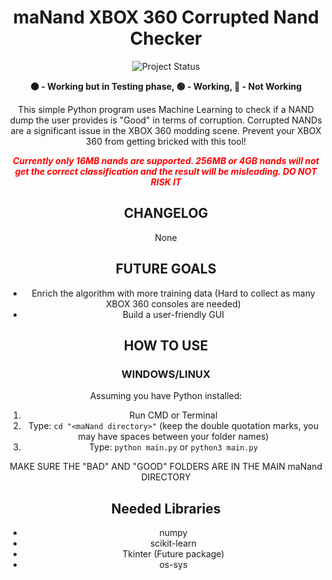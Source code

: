 <h1 align="center">maNand XBOX 360 Corrupted Nand Checker</h1>
<p align="center">
  <img src="https://img.shields.io/badge/PROJECT_STATUS-🟠-orange" alt="Project Status">
</p>
<p align="center">
  <strong>🟠 - Working but in Testing phase, 🟢 - Working, 🔴 - Not Working</strong>
</p>
<p align="center">
  This simple Python program uses Machine Learning to check if a NAND dump the user provides is "Good" in terms of corruption. Corrupted NANDs are a significant issue in the XBOX 360 modding scene. Prevent your XBOX 360 from getting bricked with this tool!
</p>
<p align="center">
  <em><strong style="color:red;">Currently only 16MB nands are supported. 256MB or 4GB nands will not get the correct classification and the result will be misleading. DO NOT RISK IT</strong></em>
</p>
<h2 align="center">CHANGELOG</h2>
<p align="center">
  None
</p>
<h2 align="center">FUTURE GOALS</h2>
<ul align="center">
  <li>Enrich the algorithm with more training data (Hard to collect as many XBOX 360 consoles are needed)</li>
  <li>Build a user-friendly GUI</li>
</ul>
<h2 align="center">HOW TO USE</h2>
<h3 align="center">WINDOWS/LINUX</h3>
<p align="center">Assuming you have Python installed:</p>
<ol align="center">
  <li>Run CMD or Terminal</li>
  <li>Type: <code>cd "&lt;maNand directory&gt;"</code> (keep the double quotation marks, you may have spaces between your folder names)</li>
  <li>Type: <code>python main.py</code> or <code>python3 main.py</code> </li>
</ol>
<p align="center">MAKE SURE THE "BAD" AND "GOOD" FOLDERS ARE IN THE MAIN maNand DIRECTORY</p>
<h2 align="center">Needed Libraries</h2>
<ul align="center">
  <li>numpy</li>
  <li>scikit-learn</li>
  <li>Tkinter (Future package)</li>
  <li>os-sys</li>
</ul>
